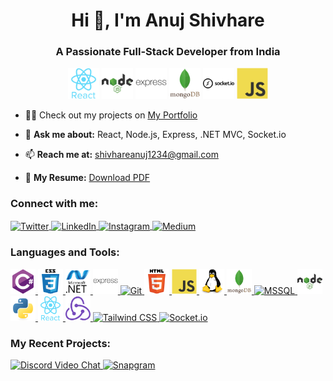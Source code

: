 <h1 align="center">Hi 👋, I'm Anuj Shivhare</h1>
<h3 align="center">A Passionate Full-Stack Developer from India</h3>

<p align="center">
  <img src="https://github.com/devicons/devicon/raw/master/icons/react/react-original-wordmark.svg" alt="React" width="50" height="50"/>
  <img src="https://github.com/devicons/devicon/raw/master/icons/nodejs/nodejs-original-wordmark.svg" alt="Node.js" width="50" height="50"/>
  <img src="https://github.com/devicons/devicon/raw/master/icons/express/express-original-wordmark.svg" alt="Express" width="50" height="50"/>
  <img src="https://github.com/devicons/devicon/raw/master/icons/mongodb/mongodb-original-wordmark.svg" alt="MongoDB" width="50" height="50"/>
  <img src="https://github.com/devicons/devicon/raw/master/icons/socketio/socketio-original-wordmark.svg" alt="Socket.io" width="50" height="50"/>
  <img src="https://github.com/devicons/devicon/raw/master/icons/javascript/javascript-original.svg" alt="JavaScript" width="50" height="50"/>
</p>

- 👨‍💻 Check out my projects on [My Portfolio](https://anuj-shivhare.netlify.app/)

- 💬 **Ask me about:** React, Node.js, Express, .NET MVC, Socket.io

- 📫 **Reach me at:** [shivhareanuj1234@gmail.com](mailto:shivhareanuj1234@gmail.com)

- 📄 **My Resume:** [Download PDF](https://anuj-shivhare.netlify.app/Anuj's%20Resume.pdf)

<h3 align="left">Connect with me:</h3>
<p align="left">
  <a href="https://twitter.com/shivhare_anuj04" target="_blank">
    <img align="center" src="https://raw.githubusercontent.com/rahuldkjain/github-profile-readme-generator/master/src/images/icons/Social/twitter.svg" alt="Twitter" height="30" width="40" />
  </a>
  <a href="https://linkedin.com/in/anuj-shivhare-4439062ba" target="_blank">
    <img align="center" src="https://raw.githubusercontent.com/rahuldkjain/github-profile-readme-generator/master/src/images/icons/Social/linked-in-alt.svg" alt="LinkedIn" height="30" width="40" />
  </a>
  <a href="https://instagram.com/_anuj_shivhare_" target="_blank">
    <img align="center" src="https://raw.githubusercontent.com/rahuldkjain/github-profile-readme-generator/master/src/images/icons/Social/instagram.svg" alt="Instagram" height="30" width="40" />
  </a>
  <a href="https://medium.com/@shivhareanuj1234" target="_blank">
    <img align="center" src="https://raw.githubusercontent.com/rahuldkjain/github-profile-readme-generator/master/src/images/icons/Social/medium.svg" alt="Medium" height="30" width="40" />
  </a>
</p>

<h3 align="left">Languages and Tools:</h3>
<p align="left">
  <a href="https://www.w3schools.com/cs/" target="_blank" rel="noreferrer">
    <img src="https://raw.githubusercontent.com/devicons/devicon/master/icons/csharp/csharp-original.svg" alt="C#" width="40" height="40"/>
  </a>
  <a href="https://www.w3schools.com/css/" target="_blank" rel="noreferrer">
    <img src="https://raw.githubusercontent.com/devicons/devicon/master/icons/css3/css3-original-wordmark.svg" alt="CSS3" width="40" height="40"/>
  </a>
  <a href="https://dotnet.microsoft.com/" target="_blank" rel="noreferrer">
    <img src="https://raw.githubusercontent.com/devicons/devicon/master/icons/dot-net/dot-net-original-wordmark.svg" alt=".NET" width="40" height="40"/>
  </a>
  <a href="https://expressjs.com" target="_blank" rel="noreferrer">
    <img src="https://raw.githubusercontent.com/devicons/devicon/master/icons/express/express-original-wordmark.svg" alt="Express" width="40" height="40"/>
  </a>
  <a href="https://git-scm.com/" target="_blank" rel="noreferrer">
    <img src="https://www.vectorlogo.zone/logos/git-scm/git-scm-icon.svg" alt="Git" width="40" height="40"/>
  </a>
  <a href="https://www.w3.org/html/" target="_blank" rel="noreferrer">
    <img src="https://raw.githubusercontent.com/devicons/devicon/master/icons/html5/html5-original-wordmark.svg" alt="HTML5" width="40" height="40"/>
  </a>
  <a href="https://developer.mozilla.org/en-US/docs/Web/JavaScript" target="_blank" rel="noreferrer">
    <img src="https://raw.githubusercontent.com/devicons/devicon/master/icons/javascript/javascript-original.svg" alt="JavaScript" width="40" height="40"/>
  </a>
  <a href="https://www.linux.org/" target="_blank" rel="noreferrer">
    <img src="https://raw.githubusercontent.com/devicons/devicon/master/icons/linux/linux-original.svg" alt="Linux" width="40" height="40"/>
  </a>
  <a href="https://www.mongodb.com/" target="_blank" rel="noreferrer">
    <img src="https://raw.githubusercontent.com/devicons/devicon/master/icons/mongodb/mongodb-original-wordmark.svg" alt="MongoDB" width="40" height="40"/>
  </a>
  <a href="https://www.microsoft.com/en-us/sql-server" target="_blank" rel="noreferrer">
    <img src="https://www.svgrepo.com/show/303229/microsoft-sql-server-logo.svg" alt="MSSQL" width="40" height="40"/>
  </a>
  <a href="https://nodejs.org" target="_blank" rel="noreferrer">
    <img src="https://raw.githubusercontent.com/devicons/devicon/master/icons/nodejs/nodejs-original-wordmark.svg" alt="Node.js" width="40" height="40"/>
  </a>
  <a href="https://www.python.org" target="_blank" rel="noreferrer">
    <img src="https://raw.githubusercontent.com/devicons/devicon/master/icons/python/python-original.svg" alt="Python" width="40" height="40"/>
  </a>
  <a href="https://reactjs.org/" target="_blank" rel="noreferrer">
    <img src="https://raw.githubusercontent.com/devicons/devicon/master/icons/react/react-original-wordmark.svg" alt="React" width="40" height="40"/>
  </a>
  <a href="https://redux.js.org" target="_blank" rel="noreferrer">
    <img src="https://raw.githubusercontent.com/devicons/devicon/master/icons/redux/redux-original.svg" alt="Redux" width="40" height="40"/>
  </a>
  <a href="https://tailwindcss.com/" target="_blank" rel="noreferrer">
    <img src="https://www.vectorlogo.zone/logos/tailwindcss/tailwindcss-icon.svg" alt="Tailwind CSS" width="40" height="40"/>
  </a>
  <a href="https://socket.io/" target="_blank" rel="noreferrer">
    <img src="https://cdn.icon-icons.com/icons2/2389/PNG/512/socket_io_logo_icon_144874.png" alt="Socket.io" width="40" height="40"/>
  </a>
</p>

<h3 align="left">My Recent Projects:</h3>
<p align="left">
  <a href="https://github.com/anujshivhare/discord-video-chat" target="_blank">
    <img src="https://img.shields.io/badge/Discord%20Video%20Chat-%20-%23000000?style=flat&logo=discord&logoColor=white" alt="Discord Video Chat" />
  </a>
  <a href="https://github.com/anujshivhare/snapgram" target="_blank">
    <img src="https://snapgram-orau.onrender.com/assets/logo-DjTRaapb.svg&logoColor=white" alt="Snapgram" />
  </a>
</p>
